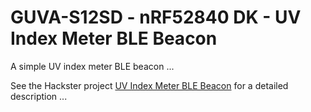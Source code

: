 # GUVA-S12SD - nRF52840 DK - UV Index Meter BLE Beacon
A simple UV index meter BLE beacon ...

See the Hackster project [UV Index Meter BLE Beacon](https://www.hackster.io/dxcfl/uv-index-meter-ble-beacon-349bc2) for a detailed description ...

